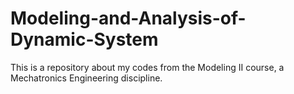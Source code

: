 # Modeling-and-Analysis-of-Dynamic-System
This is a repository about my codes from the Modeling II course, a Mechatronics Engineering discipline.
